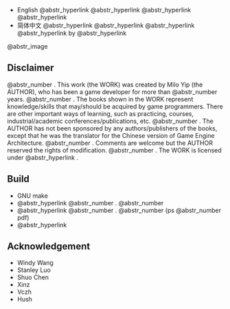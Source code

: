   * English @abstr_hyperlink @abstr_hyperlink @abstr_hyperlink @abstr_hyperlink 
  * 简体中文 @abstr_hyperlink @abstr_hyperlink @abstr_hyperlink @abstr_hyperlink by @abstr_hyperlink 



@abstr_image 

## Disclaimer

@abstr_number . This work (the WORK) was created by Milo Yip (the AUTHOR), who has been a game developer for more than @abstr_number years. @abstr_number . The books shown in the WORK represent knowledge/skills that may/should be acquired by game programmers. There are other important ways of learning, such as practicing, courses, industrial/academic conferences/publications, etc. @abstr_number . The AUTHOR has not been sponsored by any authors/publishers of the books, except that he was the translator for the Chinese version of Game Engine Architecture. @abstr_number . Comments are welcome but the AUTHOR reserved the rights of modification. @abstr_number . The WORK is licensed under @abstr_hyperlink .

## Build

  * GNU make
  * @abstr_hyperlink @abstr_number . @abstr_number 
  * @abstr_hyperlink @abstr_number . @abstr_number (ps @abstr_number pdf)
  * @abstr_hyperlink 



## Acknowledgement

  * Windy Wang
  * Stanley Luo
  * Shuo Chen
  * Xinz
  * Vczh
  * Hush



